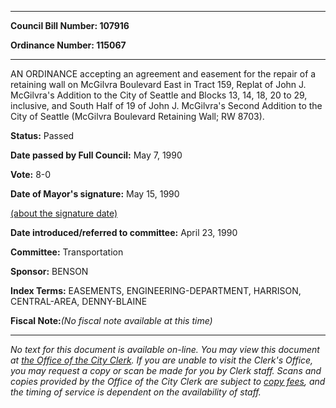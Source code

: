 

********

**Council Bill Number: 107916**
   
**Ordinance Number: 115067**
********

 AN ORDINANCE accepting an agreement and easement for the repair of a retaining wall on McGilvra Boulevard East in Tract 159, Replat of John J. McGilvra's Addition to the City of Seattle and Blocks 13, 14, 18, 20 to 29, inclusive, and South Half of 19 of John J. McGilvra's Second Addition to the City of Seattle (McGilvra Boulevard Retaining Wall; RW 8703).

**Status:** Passed
   
**Date passed by Full Council:** May 7, 1990
   
**Vote:** 8-0
   
**Date of Mayor's signature:** May 15, 1990
   
[(about the signature date)](/~public/approvaldate.htm)
   
   
   
**Date introduced/referred to committee:** April 23, 1990
   
**Committee:** Transportation
   
**Sponsor:** BENSON
   
   
**Index Terms:** EASEMENTS, ENGINEERING-DEPARTMENT, HARRISON, CENTRAL-AREA, DENNY-BLAINE

**Fiscal Note:**_(No fiscal note available at this time)_
********

_No text for this document is available on-line. You may view this document at [the Office of the City Clerk](http://www.seattle.gov/leg/clerk/contactUs.htm). If you are unable to visit the Clerk's Office, you may request a copy or scan be made for you by Clerk staff. Scans and copies provided by the Office of the City Clerk are subject to [copy fees](http://clerk.seattle.gov/~public/clerkfees.htm), and the timing of service is dependent on the availability of staff._


